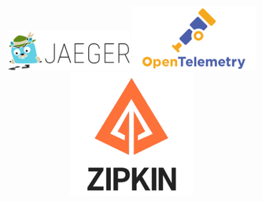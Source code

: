 <p align="center">
  <img src="https://github.com/alierguc1/Observability/blob/master/src/jaeger.png" width="250">
  <img src="https://github.com/alierguc1/Observability/blob/master/src/open_telemetry.png" width="250">
  <img src="https://github.com/alierguc1/Observability/blob/master/src/zipkin.png" width="250">
</p>

